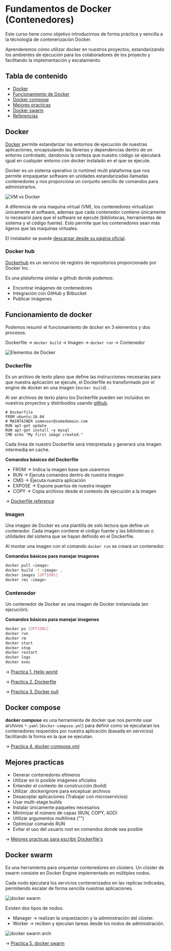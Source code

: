 # Fundamentos de Docker (Contenedores)

Este curso tiene como objetivo introducirnos de forma práctica y sencilla a la técnologia de contenerización Docker.
    
Aprenderemos cómo utilizar docker en nuestros proyectos, estandarizando los ambientes de ejecución para los colaboradores de los proyecto y facilitando la implementación y escalamiento.

## Tabla de contenido
* [Docker](#docker)
* [Funcionamiento de Docker](#funcionamiento-de-docker)
* [Docker compose](#docker-compose)
* [Mejores practicas](#mejores-practicas)
* [Docker swarm](#docker-swarm)
* [Referencias](#referencias)

## Docker

[Docker](https://docs.docker.com/) permite estandarizar los entornos de ejecución de nuestras aplicaciones, encapsulando las librerias y dependencias dentro de un entorno controlado, dandonos la certeza que nuestro código se ejecutará igual en cualquier entorno con docker instalado en el que se ejecute.

Docker es un sistema operativo (o runtime) multi plataforma que nos permite empaquetar software en unidades estandarizadas llamadas contenedores y nos proporciona un conjunto sencillo de comandos para administrarlos. 

![VM vs Docker](./assets/1.png)

A diferencia de una maquina virtual (VM), los contenedores virtualizan únicamente el software, ademas que cada contenedor contiene únicamente lo necesario para que el software se ejecute (bibliotecas, herramientas de sistema y el código fuente). Esto permite que los contenedores sean más ligeros que las maquinas virtuales.

El instalador se puede [descargar desde su página oficial](https://docs.docker.com/engine/install/).

### Docker hub

[Dockerhub](https://hub.docker.com/) es un servicio de registro de repositorios proporcionado por Docker Inc.

Es una plataforma similar a github donde podemos:
* Encontrar imágenes de contenedores
* Integración con GitHub y Bitbucket
* Publicar imágenes

## Funcionamiento de docker

Podemos resumir el funcionamiento de docker en 3 elementos y dos procesos.

Dockerfile → ```docker build``` → Imagen → ```docker run``` → Contenedor

![Elementos de Docker](./assets/2.png)

### Dockerfile

Es un archivo de texto plano que define las instrucciones necesarias para que nuestra aplicación se ejecute, el Dockerfile es transformado por el engine de docker en una imagen (```docker build```) .

Al ser archivos de texto plano los Dockerfile pueden ser incluidos en nuestros proyectos y distribuidos usando [github](https://github.com/).

```docker
# Dockerfile 
FROM ubuntu:16.04
# MAINTAINER someuser@somedomain.com
RUN apt-get update
RUN apt-get install –y mysql
CMD echo "My first image created."
```

Cada línea de nuestro Dockerfile será interpretada y generará una imagen intermedia en cache.

**Comandos básicos del Dockerfile**

* FROM → Indica la imagen base que usaremos
* RUN → Ejecuta comandos dentro de nuestra imagen
* CMD → Ejecuta nuestra aplicación
* EXPOSE → Expone puertos de nuestra imagen
* COPY → Copia archivos desde el contexto de ejecución a la imagen

→ [Dockerfile reference](https://docs.docker.com/engine/reference/builder/)

### Imagen
Una imagen de Docker es una plantilla de solo lectura que define un contenedor. Cada imagen contiene el código fuente y las bibliotecas o utilidades del sistema que se hayan definido en el Dockerfile.

Al montar una imagen con el comando ```docker run``` se creará un contenedor.

**Comandos básicos para manejar imagenes**

```bash
docker pull <image>
docker build -t <image> .
docker images [OPTIONS]
docker rmi <image>
```

### Contenedor
Un contenedor de Docker es una imagen de Docker instanciada (en ejecución).

**Comandos básicos para manejar imagenes**

```bash
docker ps [OPTIONS]
docker run 
docker rm
docker start
docker stop
docker restart
docker logs 
docker exec
```

→ [Practica 1. Hello world](./ejercicios/E01/README.md)

→ [Practica 2. Dockerfile](./ejercicios/E02/README.md)

→ [Practica 3. Docker pull](./ejercicios/E03/README.md)

## Docker compose

**docker compose** es una herramienta de docker que nos permite usar archivos `*.yaml` (`docker-compose.yml`) para  definir como se ejecutaran los contenedores requeridos por nuestra aplicación (basada en servicios) facilitando la forma en la que se ejecutan.

→ [Practica 4. docker-compose.yml](./ejercicios/E04/README.md)

## Mejores practicas
* Generar contenedores efimeros
* Utilizar en lo posible imágenes oficiales 
* Entender el contexto de construcción (build)
* Utilizar .dockerignore para exceptuar archivos
* Desacoplar aplicaciones (Trabajar con microservicios)
* Usar multi-stage builds
* Instalar únicamente paquetes necesarios
* Minimizar el número de capas (RUN, COPY, ADD)
* Utilizar argumentos multilinea ("\")
* Optimizar comando RUN
* Evitar el uso del usuario root en comandos donde sea posible

→ [Mejores practicas para escribir Dockerfile's](https://docs.docker.com/develop/develop-images/dockerfile_best-practices/)

## Docker swarm

Es una herramienta para orquestar contenedores en clústers. Un clúster de swarm consiste en Docker Engine implementado en múltiples nodos.

Cada nodo ejecutará los servicios contenerizados en las replicas indicadas, permitiendo escalar de forma sencilla nuestras aplicaciones.

![docker swarm](./assets/3.png)

Existen  dos tipos de nodos:

* Manager → realizan la orquestación y la administración del clúster. 
* Worker → reciben y ejecutan tareas desde los nodos de administración.

![docker swarm arch](./assets/4.png)

→ [Practica 5. docker swarm](./ejercicios/E05/README.md)